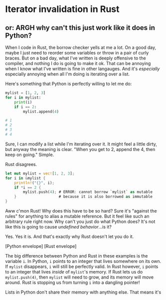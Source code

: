 # Iterator invalidation in Rust

## or: ARGH why can't this just work like it does in Python?

When I code in Rust, the borrow checker yells at me a lot. On a good day, maybe
I just need to reorder some variables or throw in a pair of curly braces. But
on a bad day, what I've written is deeply offensive to the compiler, and
nothing I do is going to make it ok. That can be annoying when I know what I've
written is fine in other langauges. And it's *especially* especially annoying
when all I'm doing is iterating over a list.

Here's something that Python is perfectly willing to let me do:

```python
mylist = [1, 2, 3]
for i in mylist:
    print(i)
    if i == 2:
        mylist.append(4)

# 1
# 2
# 3
# 4
```

Sure, I can modify a list while I'm iterating over it. It might feel a little
dirty, but anyway the meaning is clear. "When you get to 2, append the 4, then
keep on going." Simple.

Rust disagrees.

```rust
let mut mylist = vec![1, 2, 3];
for i in &mylist {
    println!("{}", i);
    if *i == 2 {
        mylist.push(4); # ERROR: cannot borrow `mylist` as mutable
    }                   # because it is also borrowed as immutable
}

```

Aww c'mon Rust! Why does this have to be so hard? Sure it's "against the rules"
for anything to alias a mutable reference. But it feel like such an arbitrary
rule right now. Why can't you just do what Python does? It's not like this is
going to cause *undefined behavior*...is it?

Yes. Yes it is. And that's exactly why Rust doesn't let you do it.

[Python envelope] [Rust envelope]

The big difference between Python and Rust in these examples is the variable
`i`. In Python, `i` points to an integer that lives somewhere on its own. If
`mylist` disappears, `i` will still be perfectly valid. In Rust however, `i`
points to an integer that lives *inside* of `mylist`'s memory. If Rust lets us
do `mylist.push(4)`, then `mylist` will need to grow, and its memory will move
around. Rust is stopping us from turning `i` into a dangling pointer!

Lists in Python don't share their memory with anything else. That means it's 
